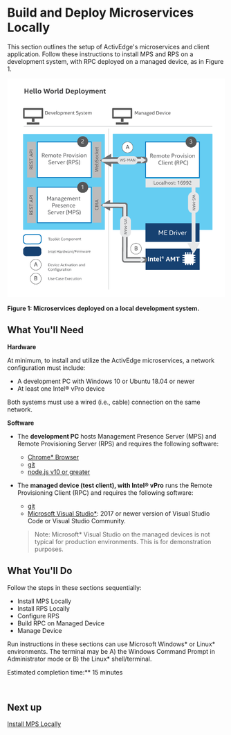 # Build and Deploy Microservices Locally

This section outlines the setup of ActivEdge's microservices and client application. Follow these instructions to install MPS and RPS on a development system, with RPC deployed on a managed device, as in Figure 1.

[![Local Overview](../assets/images/HelloWorldLocal.png)](../assets/images/HelloWorldLocal.png)

**Figure 1: Microservices deployed on a local development system.**


## What You'll Need

**Hardware**

At minimum, to install and utilize the ActivEdge microservices, a network configuration must include:

-  A development PC with Windows 10 or Ubuntu 18.04 or newer
-  At least one Intel® vPro device

Both systems must use a wired (i.e., cable) connection on the same network.

**Software** 

- The **development PC** hosts Management Presence Server (MPS) and Remote Provisioning Server (RPS) and requires the following software:
    - [Chrome* Browser](https://www.google.com/chrome)
    - [git](https://git-scm.com/downloads)
    - [node.js v10 or greater](https://nodejs.org/)
  
- The **managed device (test client), with Intel® vPro** runs the Remote Provisioning Client (RPC) and requires the following software:

    - [git](https://git-scm.com/downloads)
    - [Microsoft Visual Studio*](https://visualstudio.microsoft.com/): 2017 or newer version of Visual Studio Code or Visual Studio Community.

    >Note: Microsoft* Visual Studio on the managed devices is not typical for production environments. This is for demonstration purposes.
    >

## What You'll Do
Follow the steps in these sections sequentially: 

- Install MPS Locally
- Install RPS Locally
- Configure RPS
- Build RPC on Managed Device
- Manage Device

Run instructions in these sections can use Microsoft Windows* or Linux* environments. The terminal may be A) the Windows Command Prompt in Administrator mode or B) the Linux* shell/terminal. 

Estimated completion time:** 15 minutes

<br>

## Next up
[Install MPS Locally](installMPS.md)
